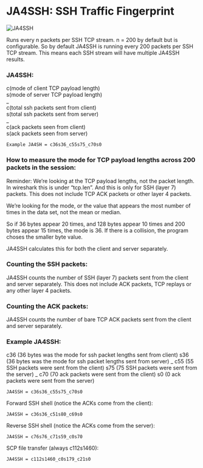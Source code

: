 # JA4SSH: SSH Traffic Fingerprint

![JA4SSH](https://github.com/FoxIO-LLC/ja4/blob/main/technical_details/JA4SSH.png)

Runs every n packets per SSH TCP stream. n = 200 by default but is configurable. So by default JA4SSH is running every 200 packets per SSH TCP stream. This means each SSH stream will have multiple JA4SSH results.

### JA4SSH:  
c(mode of client TCP payload length)  
s(mode of server TCP payload length)  
_  
c(total ssh packets sent from client)  
s(total ssh packets sent from server)  
_  
c(ack packets seen from client)  
s(ack packets seen from server)
```
Example JA4SH = c36s36_c55s75_c70s0
```
### How to measure the mode for TCP payload lengths across 200 packets in the session:

Reminder: We’re looking at the TCP payload lengths, not the packet length. In wireshark this is under “tcp.len”. And this is only for SSH (layer 7) packets. This does not include TCP ACK packets or other layer 4 packets.

We’re looking for the mode, or the value that appears the most number of times in the data set, not the mean or median.

So if 36 bytes appear 20 times, and 128 bytes appear 10 times and 200 bytes appear 15 times, the mode is 36. If there is a collision, the program choses the smaller byte value.

JA4SSH calculates this for both the client and server separately.

### Counting the SSH packets:

JA4SSH counts the number of SSH (layer 7) packets sent from the client and server separately. This does not include ACK packets, TCP replays or any other layer 4 packets. 

### Counting the ACK packets:

JA4SSH counts the number of bare TCP ACK packets sent from the client and server separately.

### Example JA4SSH:
c36 (36 bytes was the mode for ssh packet lengths sent from client)
s36 (36 bytes was the mode for ssh packet lengths sent from server)
_
c55 (55 SSH packets were sent from the client)
s75 (75 SSH packets were sent from the server)
_
c70 (70 ack packets were sent from the client)
s0 (0 ack packets were sent from the server)
```
JA4SSH = c36s36_c55s75_c70s0
```

Forward SSH shell (notice the ACKs come from the client):
```
JA4SSH = c36s36_c51s80_c69s0
```
Reverse SSH shell (notice the ACKs come from the server):
```
JA4SSH = c76s76_c71s59_c0s70
```
SCP file transfer (always c112s1460):
```
JA4SSH = c112s1460_c0s179_c21s0
```
